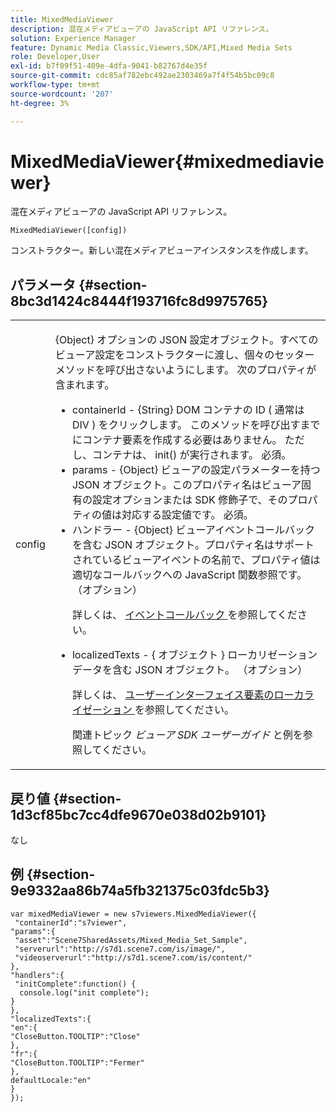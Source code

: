 ```yaml
---
title: MixedMediaViewer
description: 混在メディアビューアの JavaScript API リファレンス。
solution: Experience Manager
feature: Dynamic Media Classic,Viewers,SDK/API,Mixed Media Sets
role: Developer,User
exl-id: b7f09f51-409e-4dfa-9041-b82767d4e35f
source-git-commit: cdc85af782ebc492ae2303469a7f4f54b5bc09c8
workflow-type: tm+mt
source-wordcount: '207'
ht-degree: 3%

---
```


# MixedMediaViewer{#mixedmediaviewer}

混在メディアビューアの JavaScript API リファレンス。

`MixedMediaViewer([config])`

コンストラクター。新しい混在メディアビューアインスタンスを作成します。

## パラメータ {#section-8bc3d1424c8444f193716fc8d9975765}

<table id="table_896DFF34A68A403DB93A6D597461A573"> 
 <tbody> 
  <tr> 
   <td colname="col1"> <p> <span class="codeph"> <span class="varname"> config </span> </span> </p> </td> 
   <td colname="col2"> <p> <span class="codeph"> {Object} </span> オプションの JSON 設定オブジェクト。すべてのビューア設定をコンストラクターに渡し、個々のセッターメソッドを呼び出さないようにします。 次のプロパティが含まれます。 </p> <p> 
     <ul id="ul_266C711E8E75471E90C15F39A96A142F"> 
      <li id="li_71857BBD652243A094E936C2C8EA9702"> <span class="codeph"> containerId </span> - <span class="codeph"> {String} </span> DOM コンテナの ID ( 通常は <span class="codeph"> DIV </span>) をクリックします。 このメソッドを呼び出すまでにコンテナ要素を作成する必要はありません。 ただし、コンテナは、 <span class="codeph"> init() </span> が実行されます。 必須。 </li> 
      <li id="li_3D28979F04274AC9B507B33D4275FC3A"> <span class="codeph"> params </span> - <span class="codeph"> {Object} </span> ビューアの設定パラメーターを持つ JSON オブジェクト。このプロパティ名はビューア固有の設定オプションまたは SDK 修飾子で、そのプロパティの値は対応する設定値です。 必須。 </li> 
      <li id="li_A40AC2167575415FB3383D070E27B9AB"> <span class="codeph"> ハンドラー </span> - <span class="codeph"> {Object} </span> ビューアイベントコールバックを含む JSON オブジェクト。プロパティ名はサポートされているビューアイベントの名前で、プロパティ値は適切なコールバックへの JavaScript 関数参照です。 （オプション） <p>詳しくは、 <a href="../../../c-html5-s7-aem-asset-viewers/c-html5-mixedmedia-viewer-about/c-html5-mixedmedia-event-callbacks.md#concept-273d2cddbb7144e284b618ffaf3deabc" format="dita" scope="local"> イベントコールバック </a> を参照してください。 </p> </li> 
      <li id="li_C592026403804A4FAE12863944A10EE4"> <p> <span class="codeph"> localizedTexts </span> - { <span class="codeph"> オブジェクト </span>} ローカリゼーションデータを含む JSON オブジェクト。 （オプション） </p> <p>詳しくは、 <a href="../../../c-html5-s7-aem-asset-viewers/c-html5-mixedmedia-viewer-about/c-html5-mixedmedia-viewer-localization.md#concept-16262b8096474d6c9c018c3e99110dd1" format="dita" scope="local"> ユーザーインターフェイス要素のローカライゼーション </a> を参照してください。 </p> <p>関連トピック <i>ビューア SDK ユーザーガイド</i> と例を参照してください。 </p> </li> 
     </ul> </p> </td> 
  </tr> 
 </tbody> 
</table>

## 戻り値 {#section-1d3cf85bc7cc4dfe9670e038d02b9101}

なし

## 例 {#section-9e9332aa86b74a5fb321375c03fdc5b3}

```
var mixedMediaViewer = new s7viewers.MixedMediaViewer({ 
 "containerId":"s7viewer", 
"params":{ 
 "asset":"Scene7SharedAssets/Mixed_Media_Set_Sample", 
 "serverurl":"http://s7d1.scene7.com/is/image/", 
 "videoserverurl":"http://s7d1.scene7.com/is/content/" 
}, 
"handlers":{ 
 "initComplete":function() { 
  console.log("init complete"); 
} 
}, 
"localizedTexts":{ 
"en":{ 
"CloseButton.TOOLTIP":"Close" 
}, 
"fr":{ 
"CloseButton.TOOLTIP":"Fermer" 
}, 
defaultLocale:"en" 
} 
});
```
